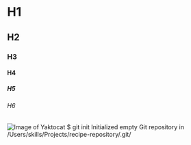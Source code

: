 # H1
## H2
### H3
#### H4
##### H5
###### H6
<img src="![Image of Yaktocat](https://octodex.github.com/images/yaktocat.png)" alt="Image of Yaktocat">
$ git init
Initialized empty Git repository in /Users/skills/Projects/recipe-repository/.git/
<script>
  var myVar = "Hello, world!";
</script>

